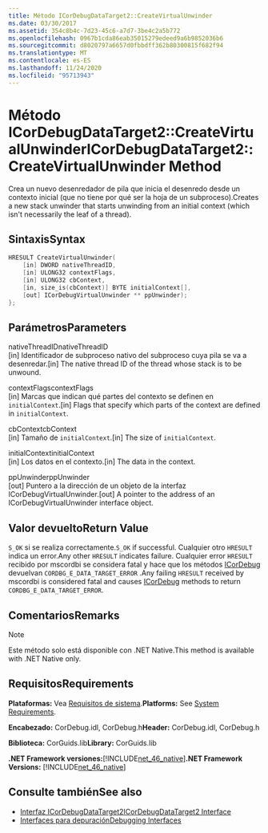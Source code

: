 ```yaml
---
title: Método ICorDebugDataTarget2::CreateVirtualUnwinder
ms.date: 03/30/2017
ms.assetid: 354c8b4c-7d23-45c6-a7d7-3be4c2a5b772
ms.openlocfilehash: 0967b1cda86eab35015279edeed9a6b9852036b6
ms.sourcegitcommit: d8020797a6657d0fbbdff362b80300815f682f94
ms.translationtype: MT
ms.contentlocale: es-ES
ms.lasthandoff: 11/24/2020
ms.locfileid: "95713943"
---
```

# <a name="icordebugdatatarget2createvirtualunwinder-method"></a><span data-ttu-id="c5658-102">Método ICorDebugDataTarget2::CreateVirtualUnwinder</span><span class="sxs-lookup"><span data-stu-id="c5658-102">ICorDebugDataTarget2::CreateVirtualUnwinder Method</span></span>

<span data-ttu-id="c5658-103">Crea un nuevo desenredador de pila que inicia el desenredo desde un contexto inicial (que no tiene por qué ser la hoja de un subproceso).</span><span class="sxs-lookup"><span data-stu-id="c5658-103">Creates a new stack unwinder that starts unwinding from an initial context (which isn't necessarily the leaf of a thread).</span></span>  
  
## <a name="syntax"></a><span data-ttu-id="c5658-104">Sintaxis</span><span class="sxs-lookup"><span data-stu-id="c5658-104">Syntax</span></span>  
  
```cpp  
HRESULT CreateVirtualUnwinder(  
    [in] DWORD nativeThreadID,  
    [in] ULONG32 contextFlags,  
    [in] ULONG32 cbContext,  
    [in, size_is(cbContext)] BYTE initialContext[],  
    [out] ICorDebugVirtualUnwinder ** ppUnwinder);  
};  
```  
  
## <a name="parameters"></a><span data-ttu-id="c5658-105">Parámetros</span><span class="sxs-lookup"><span data-stu-id="c5658-105">Parameters</span></span>  

 <span data-ttu-id="c5658-106">nativeThreadID</span><span class="sxs-lookup"><span data-stu-id="c5658-106">nativeThreadID</span></span>  
 <span data-ttu-id="c5658-107">[in] Identificador de subproceso nativo del subproceso cuya pila se va a desenredar.</span><span class="sxs-lookup"><span data-stu-id="c5658-107">[in] The native thread ID of the thread whose stack is to be unwound.</span></span>  
  
 <span data-ttu-id="c5658-108">contextFlags</span><span class="sxs-lookup"><span data-stu-id="c5658-108">contextFlags</span></span>  
 <span data-ttu-id="c5658-109">[in] Marcas que indican qué partes del contexto se definen en `initialContext`.</span><span class="sxs-lookup"><span data-stu-id="c5658-109">[in] Flags that specify which parts of the context are defined in `initialContext`.</span></span>  
  
 <span data-ttu-id="c5658-110">cbContext</span><span class="sxs-lookup"><span data-stu-id="c5658-110">cbContext</span></span>  
 <span data-ttu-id="c5658-111">[in] Tamaño de `initialContext`.</span><span class="sxs-lookup"><span data-stu-id="c5658-111">[in] The size of `initialContext`.</span></span>  
  
 <span data-ttu-id="c5658-112">initialContext</span><span class="sxs-lookup"><span data-stu-id="c5658-112">initialContext</span></span>  
 <span data-ttu-id="c5658-113">[in] Los datos en el contexto.</span><span class="sxs-lookup"><span data-stu-id="c5658-113">[in] The data in the context.</span></span>  
  
 <span data-ttu-id="c5658-114">ppUnwinder</span><span class="sxs-lookup"><span data-stu-id="c5658-114">ppUnwinder</span></span>  
 <span data-ttu-id="c5658-115">[out] Puntero a la dirección de un objeto de la interfaz ICorDebugVirtualUnwinder.</span><span class="sxs-lookup"><span data-stu-id="c5658-115">[out] A pointer to the address of an ICorDebugVirtualUnwinder interface object.</span></span>  
  
## <a name="return-value"></a><span data-ttu-id="c5658-116">Valor devuelto</span><span class="sxs-lookup"><span data-stu-id="c5658-116">Return Value</span></span>  

 <span data-ttu-id="c5658-117">`S_OK` si se realiza correctamente.</span><span class="sxs-lookup"><span data-stu-id="c5658-117">`S_OK` if successful.</span></span> <span data-ttu-id="c5658-118">Cualquier otro `HRESULT` indica un error.</span><span class="sxs-lookup"><span data-stu-id="c5658-118">Any other `HRESULT` indicates failure.</span></span> <span data-ttu-id="c5658-119">Cualquier error `HRESULT` recibido por mscordbi se considera fatal y hace que los métodos [ICorDebug](icordebug-interface.md) devuelvan `CORDBG_E_DATA_TARGET_ERROR` .</span><span class="sxs-lookup"><span data-stu-id="c5658-119">Any failing `HRESULT` received by mscordbi is considered fatal and causes [ICorDebug](icordebug-interface.md) methods to return `CORDBG_E_DATA_TARGET_ERROR`.</span></span>  
  
## <a name="remarks"></a><span data-ttu-id="c5658-120">Comentarios</span><span class="sxs-lookup"><span data-stu-id="c5658-120">Remarks</span></span>  
  
> [!NOTE]
> <span data-ttu-id="c5658-121">Este método solo está disponible con .NET Native.</span><span class="sxs-lookup"><span data-stu-id="c5658-121">This method is available with .NET Native only.</span></span>  
  
## <a name="requirements"></a><span data-ttu-id="c5658-122">Requisitos</span><span class="sxs-lookup"><span data-stu-id="c5658-122">Requirements</span></span>  

 <span data-ttu-id="c5658-123">**Plataformas:** Vea [Requisitos de sistema](../../get-started/system-requirements.md).</span><span class="sxs-lookup"><span data-stu-id="c5658-123">**Platforms:** See [System Requirements](../../get-started/system-requirements.md).</span></span>  
  
 <span data-ttu-id="c5658-124">**Encabezado:** CorDebug.idl, CorDebug.h</span><span class="sxs-lookup"><span data-stu-id="c5658-124">**Header:** CorDebug.idl, CorDebug.h</span></span>  
  
 <span data-ttu-id="c5658-125">**Biblioteca:** CorGuids.lib</span><span class="sxs-lookup"><span data-stu-id="c5658-125">**Library:** CorGuids.lib</span></span>  
  
 <span data-ttu-id="c5658-126">**.NET Framework versiones:**[!INCLUDE[net_46_native](../../../../includes/net-46-native-md.md)]</span><span class="sxs-lookup"><span data-stu-id="c5658-126">**.NET Framework Versions:** [!INCLUDE[net_46_native](../../../../includes/net-46-native-md.md)]</span></span>  
  
## <a name="see-also"></a><span data-ttu-id="c5658-127">Consulte también</span><span class="sxs-lookup"><span data-stu-id="c5658-127">See also</span></span>

- [<span data-ttu-id="c5658-128">Interfaz ICorDebugDataTarget2</span><span class="sxs-lookup"><span data-stu-id="c5658-128">ICorDebugDataTarget2 Interface</span></span>](icordebugdatatarget2-interface.md)
- [<span data-ttu-id="c5658-129">Interfaces para depuración</span><span class="sxs-lookup"><span data-stu-id="c5658-129">Debugging Interfaces</span></span>](debugging-interfaces.md)
